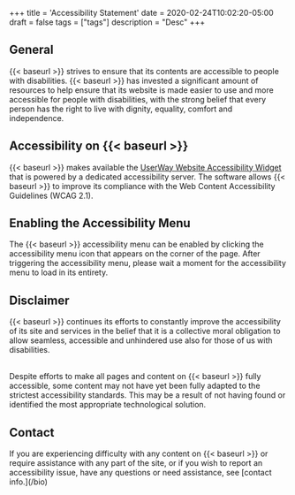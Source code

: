 +++
title = 'Accessibility Statement'
date = 2020-02-24T10:02:20-05:00
draft = false
tags = ["tags"]
description = "Desc"
+++

<h2>General</h2>
{{< baseurl >}} strives to ensure that its contents are accessible to people with disabilities. {{< baseurl >}} has invested a significant amount of resources to help ensure that its website is made easier to use and more accessible for people with disabilities, with the strong belief that every person has the right to live with dignity, equality, comfort and independence.

<h2>Accessibility on {{< baseurl >}}</h2>
{{< baseurl >}} makes available the <a href="https://UserWay.org" alt="Free Website Accessibility Widget" title="Free Website Accessibility Widget">UserWay Website Accessibility Widget</a> that is powered by a dedicated accessibility server. The software allows {{< baseurl >}} to improve its compliance with the Web Content Accessibility Guidelines (WCAG 2.1).

<h2>Enabling the Accessibility Menu</h2>
The {{< baseurl >}} accessibility menu can be enabled by clicking the accessibility menu icon that appears on the corner of the page. After triggering the accessibility menu, please wait a moment for the accessibility menu to load in its entirety.

<h2>Disclaimer</h2>
{{< baseurl >}} continues its efforts to constantly improve the accessibility of
its site and services in the belief that it is a collective moral obligation to allow seamless, accessible and unhindered use also for those of us with disabilities.

\
Despite efforts to make all pages and content on {{< baseurl >}} fully accessible, some content may not have yet been fully adapted to the strictest accessibility standards. This may be a result of not having found or identified the most appropriate technological solution.

<h2>Contact</h2>
If you are experiencing difficulty with any content on {{< baseurl >}} or
require assistance with any part of the site, or if you wish to report an accessibility issue, have any questions or need
assistance, see [contact info.](/bio)
